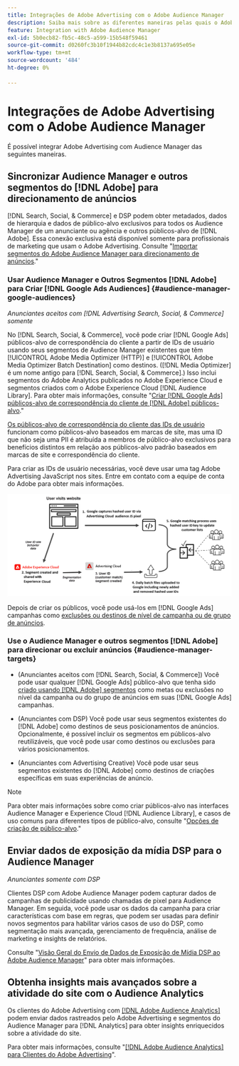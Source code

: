 ```yaml
---
title: Integrações de Adobe Advertising com o Adobe Audience Manager
description: Saiba mais sobre as diferentes maneiras pelas quais o Adobe Advertising pode trocar dados com o Adobe Audience Manager.
feature: Integration with Adobe Audience Manager
exl-id: 5b0ecb82-fb5c-48c5-a599-15b548f59461
source-git-commit: d0260fc3b10f1944b82cdc4c1e3b8137a695e05e
workflow-type: tm+mt
source-wordcount: '484'
ht-degree: 0%

---
```


# Integrações de Adobe Advertising com o Adobe Audience Manager

É possível integrar Adobe Advertising com Audience Manager das seguintes maneiras.

## Sincronizar Audience Manager e outros segmentos do [!DNL Adobe] para direcionamento de anúncios

[!DNL Search, Social, & Commerce] e DSP podem obter metadados, dados de hierarquia e dados de público-alvo exclusivos para todos os Audience Manager de um anunciante ou agência e outros públicos-alvo de [!DNL Adobe]. Essa conexão exclusiva está disponível somente para profissionais de marketing que usam o Adobe Advertising. Consulte &quot;[Importar segmentos do Adobe Audience Manager para direcionamento de anúncios](/help/integrations/audience-manager/import-audiences.md).&quot;

### Usar Audience Manager e Outros Segmentos [!DNL Adobe] para Criar [!DNL Google Ads Audiences] {#audience-manager-google-audiences}

*Anunciantes aceitos com [!DNL Advertising Search, Social, & Commerce] somente*

No [!DNL Search, Social, & Commerce], você pode criar [!DNL Google Ads] públicos-alvo de correspondência do cliente a partir de IDs de usuário usando seus segmentos de Audience Manager existentes que têm [!UICONTROL Adobe Media Optimizer (HTTP)] e [!UICONTROL Adobe Media Optimizer Batch Destination] como destinos. ([!DNL Media Optimizer] é um nome antigo para [!DNL Search, Social, & Commerce].) Isso inclui segmentos do Adobe Analytics publicados no Adobe Experience Cloud e segmentos criados com o Adobe Experience Cloud [!DNL Audience Library]. Para obter mais informações, consulte &quot;[Criar [!DNL Google Ads] públicos-alvo de correspondência do cliente de [!DNL Adobe] públicos-alvo](/help/search-social-commerce/campaign-management/campaigns/google-audience-from-adobe-audience.md).&quot;

[Os públicos-alvo de correspondência do cliente das IDs de usuário](https://support.google.com/google-ads/answer/9199250) funcionam como públicos-alvo baseados em marcas de site, mas uma ID que não seja uma PII é atribuída a membros de público-alvo exclusivos para benefícios distintos em relação aos públicos-alvo padrão baseados em marcas de site e correspondência do cliente.

Para criar as IDs de usuário necessárias, você deve usar uma tag Adobe Advertising JavaScript <!-- with a user ID parameter -->nos sites. Entre em contato com a equipe de conta do Adobe para obter mais informações.

![processo de criação de segmento](/help/integrations/assets/ad_search_user_id_pic.png)

Depois de criar os públicos, você pode usá-los em [!DNL Google Ads] campanhas como [exclusões ou destinos de nível de campanha ou de grupo de anúncios](#audience-manager-targets).

### Use o Audience Manager e outros segmentos [!DNL Adobe] para direcionar ou excluir anúncios {#audience-manager-targets}

* (Anunciantes aceitos com [!DNL Search, Social, & Commerce]) Você pode usar qualquer [!DNL Google Ads] público-alvo que tenha sido [criado usando [!DNL Adobe] segmentos](#audience-manager-google-audiences) como metas ou exclusões no nível da campanha ou do grupo de anúncios em suas [!DNL Google Ads] campanhas.

* (Anunciantes com DSP) Você pode usar seus segmentos existentes do [!DNL Adobe] como destinos de seus posicionamentos de anúncios. Opcionalmente, é possível incluir os segmentos em públicos-alvo reutilizáveis, que você pode usar como destinos ou exclusões para vários posicionamentos.

* (Anunciantes com Advertising Creative) Você pode usar seus segmentos existentes do [!DNL Adobe] como destinos de criações específicas em suas experiências de anúncio.

>[!NOTE]
>
>Para obter mais informações sobre como criar públicos-alvo nas interfaces Audience Manager e Experience Cloud [!DNL Audience Library], e casos de uso comuns para diferentes tipos de público-alvo, consulte &quot;[Opções de criação de público-alvo](https://experienceleague.adobe.com/docs/experience-cloud-kcs/kbarticles/KA-16471.html).&quot;

## Enviar dados de exposição da mídia DSP para o Audience Manager

*Anunciantes somente com DSP*

Clientes DSP com Adobe Audience Manager podem capturar dados de campanhas de publicidade usando chamadas de pixel para Audience Manager. Em seguida, você pode usar os dados da campanha para criar características com base em regras, que podem ser usadas para definir novos segmentos para habilitar vários casos de uso do DSP, como segmentação mais avançada, gerenciamento de frequência, análise de marketing e insights de relatórios.

Consulte &quot;[Visão Geral do Envio de Dados de Exposição de Mídia DSP ao Adobe Audience Manager](/help/integrations/audience-manager/media-data-integration/overview.md)&quot; para obter mais informações.

## Obtenha insights mais avançados sobre a atividade do site com o Audience Analytics

Os clientes do Adobe Advertising com [[!DNL Adobe Audience Analytics]](https://experienceleague.adobe.com/docs/analytics/integration/audience-analytics/mc-audiences-aam.html) podem enviar dados rastreados pelo Adobe Advertising e segmentos do Audience Manager para [!DNL Analytics] para obter insights enriquecidos sobre a atividade do site.

Para obter mais informações, consulte &quot;[[!DNL Adobe Audience Analytics] para Clientes do Adobe Advertising](/help/integrations/audience-manager/audience-analytics.md)&quot;.
